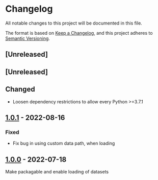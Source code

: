 # Changelog

All notable changes to this project will be documented in this file.

The format is based on [Keep a Changelog](https://keepachangelog.com/en/1.0.0/),
and this project adheres to [Semantic Versioning](https://semver.org/spec/v2.0.0.html).

## [Unreleased]

## [Unreleased]

## Changed 

- Loosen dependency restrictions to allow every Python >=3.7.1

## [1.0.1] - 2022-08-16

### Fixed

- Fix bug in using custom data path, when loading


## [1.0.0] - 2022-07-18

Make packagable and enable loading of datasets

[1.0.1]: https://github.com/ScaDS/MovieGraphBenchmark/releases/tag/v1.0.1
[1.0.1]: https://github.com/ScaDS/MovieGraphBenchmark/releases/tag/v1.0.1
[1.0.0]: https://github.com/ScaDS/MovieGraphBenchmark/releases/tag/v1.0.0
